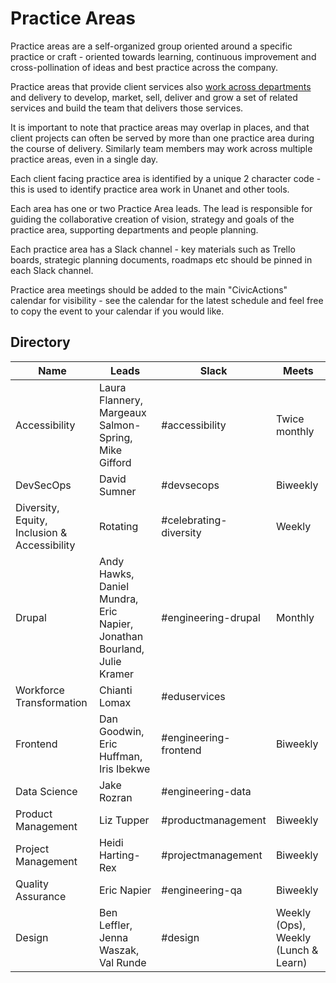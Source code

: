 # Practice Areas

Practice areas are a self-organized group oriented around a specific practice or craft - oriented towards learning, continuous improvement and cross-pollination of ideas and best practice across the company.

Practice areas that provide client services also [work across departments](working-with-depts.md) and delivery to develop, market, sell, deliver and grow a set of related services and build the team that delivers those services.

It is important to note that practice areas may overlap in places, and that client projects can often be served by more than one practice area during the course of delivery. Similarly team members may work across multiple practice areas, even in a single day.

Each client facing practice area is identified by a unique 2 character code - this is used to identify practice area work in Unanet and other tools.

Each area has one or two Practice Area leads. The lead is responsible for guiding the collaborative creation of vision, strategy and goals of the practice area, supporting departments and people planning.

Each practice area has a Slack channel - key materials such as Trello boards, strategic planning documents, roadmaps etc should be pinned in each Slack channel.

Practice area meetings should be added to the main "CivicActions" calendar for visibility - see the calendar for the latest schedule and feel free to copy the event to your calendar if you would like.

## Directory

| Name                                         | Leads                                                                   | Slack                  | Meets                                |
| -------------------------------------------- | ----------------------------------------------------------------------- | ---------------------- | ------------------------------------ |
| Accessibility                                | Laura Flannery, Margeaux Salmon-Spring, Mike Gifford                    | #accessibility         | Twice monthly                        |
| DevSecOps                                    | David Sumner                                                            | #devsecops             | Biweekly                             |
| Diversity, Equity, Inclusion & Accessibility | Rotating                                                                | #celebrating-diversity | Weekly                               |
| Drupal                                       | Andy Hawks, Daniel Mundra, Eric Napier, Jonathan Bourland, Julie Kramer | #engineering-drupal    | Monthly                              |
| Workforce Transformation                     | Chianti Lomax                                                           | #eduservices           |                                      |
| Frontend                                     | Dan Goodwin, Eric Huffman, Iris Ibekwe                                  | #engineering-frontend  | Biweekly                             |
| Data Science                                 | Jake Rozran                                                             | #engineering-data      |                                      |
| Product Management                           | Liz Tupper                                                              | #productmanagement     | Biweekly                             |
| Project Management                           | Heidi Harting-Rex                                                       | #projectmanagement     | Biweekly                             |
| Quality Assurance                            | Eric Napier                                                             | #engineering-qa        | Biweekly                             |
| Design                                       | Ben Leffler, Jenna Waszak, Val Runde                                    | #design                | Weekly (Ops), Weekly (Lunch & Learn) |
